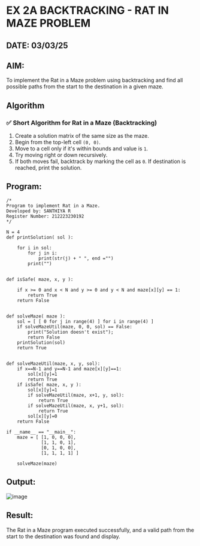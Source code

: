 # EX 2A BACKTRACKING - RAT IN MAZE PROBLEM
## DATE: 03/03/25
## AIM:
To implement the Rat in a Maze problem using backtracking and find all possible paths from the start to the destination in a given maze.


## Algorithm
### ✅ Short Algorithm for Rat in a Maze (Backtracking)

1. Create a solution matrix of the same size as the maze.  
2. Begin from the top-left cell `(0, 0)`.  
3. Move to a cell only if it's within bounds and value is `1`.  
4. Try moving right or down recursively.  
5. If both moves fail, backtrack by marking the cell as `0`. If destination is reached, print the solution.

## Program:
```
/*
Program to implement Rat in a Maze.
Developed by: SANTHIYA R
Register Number: 212223230192
*/
```
```
N = 4
def printSolution( sol ):
     
    for i in sol:
        for j in i:
            print(str(j) + " ", end ="")
        print("")
 

def isSafe( maze, x, y ):
     
    if x >= 0 and x < N and y >= 0 and y < N and maze[x][y] == 1:
        return True
    return False
 

def solveMaze( maze ):
    sol = [ [ 0 for j in range(4) ] for i in range(4) ]
    if solveMazeUtil(maze, 0, 0, sol) == False:
        print("Solution doesn't exist");
        return False
    printSolution(sol)
    return True
     

def solveMazeUtil(maze, x, y, sol):
    if x==N-1 and y==N-1 and maze[x][y]==1:
        sol[x][y]=1
        return True
    if isSafe( maze, x, y ):
        sol[x][y]=1
        if solveMazeUtil(maze, x+1, y, sol):
            return True
        if solveMazeUtil(maze, x, y+1, sol):
            return True
        sol[x][y]=0
    return False
    
if __name__ == "__main__":
    maze = [ [1, 0, 0, 0],
             [1, 1, 0, 1],
             [0, 1, 0, 0],
             [1, 1, 1, 1] ]
              
    solveMaze(maze)
```

## Output:

![image](https://github.com/user-attachments/assets/6ee28ed0-d55a-450d-9580-b2d725e07e2e)


## Result:
The Rat in a Maze program executed successfully, and a valid path from the start to the destination was found and display.
